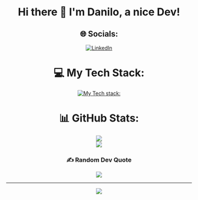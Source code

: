 <div align="center">

# Hi there 👋 I'm Danilo, a nice Dev!

## 🌐 Socials:
[![LinkedIn](https://img.shields.io/badge/LinkedIn-%230077B5.svg?logo=linkedin&logoColor=white)](https://www.linkedin.com/in/danilo-franco-08b8a3a7/) 

# 💻 My Tech Stack:
[![My Tech stack:](https://skillicons.dev/icons?i=ts,js,html,css,sass,nodejs,nextjs,react,redux,tailwind)](https://skillicons.dev)

# 📊 GitHub Stats:
![](https://github-readme-streak-stats.herokuapp.com/?user=Fraank98&theme=tokyonight&hide_border=false)<br/>
![](https://github-readme-stats.vercel.app/api/top-langs/?username=Fraank98&theme=tokyonight&hide_border=false&include_all_commits=false&count_private=true&layout=compact)

### ✍️ Random Dev Quote
![](https://quotes-github-readme.vercel.app/api?type=vertical&theme=tokyonight&border=true)

---
[![](https://visitcount.itsvg.in/api?id=Fraank98&icon=6&color=0)](https://visitcount.itsvg.in)
</div>
